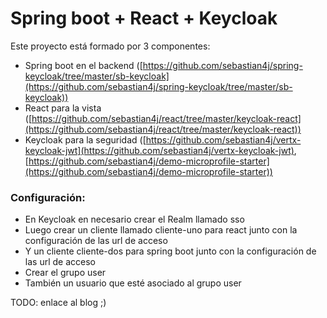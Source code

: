 # Spring boot + React + Keycloak

Este proyecto está formado por 3 componentes:
- Spring boot en el backend ([https://github.com/sebastian4j/spring-keycloak/tree/master/sb-keycloak](https://github.com/sebastian4j/spring-keycloak/tree/master/sb-keycloak))
- React para la vista ([https://github.com/sebastian4j/react/tree/master/keycloak-react](https://github.com/sebastian4j/react/tree/master/keycloak-react))
- Keycloak para la seguridad ([https://github.com/sebastian4j/vertx-keycloak-jwt](https://github.com/sebastian4j/vertx-keycloak-jwt), [https://github.com/sebastian4j/demo-microprofile-starter](https://github.com/sebastian4j/demo-microprofile-starter))


### Configuración:
* En Keycloak en necesario crear el Realm llamado sso
* Luego crear un cliente llamado cliente-uno para react junto con la configuración de las url de acceso
* Y un cliente cliente-dos para spring boot junto con la configuración de las url de acceso
* Crear el grupo user
* También un usuario que esté asociado al grupo user


TODO: enlace al blog ;)